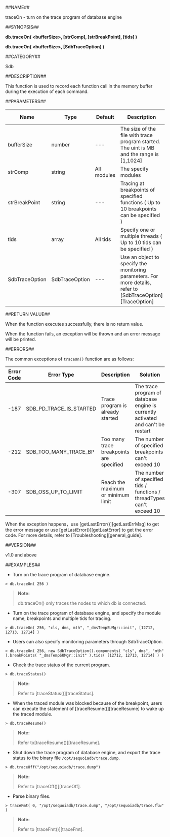 ##NAME##

traceOn -  turn on the trace program of database engine

##SYNOPSIS##

**db.traceOn( \<bufferSize\>, [strComp], [strBreakPoint], [tids] )**

**db.traceOn( \<bufferSize\>, [SdbTraceOption] )**

##CATEGORY##

Sdb

##DESCRIPTION##

This function is used to record each function call in the memory buffer during the execution of each command.

##PARAMETERS##

| Name | Type | Default | Description | Required or not |
| ---- | ---- | ------- | ----------- | --------------- |
| bufferSize     | number | ---         | The size of the file with trace program started. The uint is MB and the range is [1,1024] | Required |
| strComp        | string | All modules | The specify modules      | Not |
| strBreakPoint  | string | ---         | Tracing at breakpoints of specified functions ( Up to 10 breakpoints can be specified ) | Not |
| tids           | array  | All tids    | Specify one or multiple threads ( Up to 10 tids can be specified  ) | Not |
| SdbTraceOption | SdbTraceOption | ---    | Use an object to specify the monitoring parameters. For more details, refer to [SdbTraceOption][TraceOption] | Not |

##RETURN VALUE##

When the function executes successfully, there is no return value.

When the function fails, an exception will be thrown and an error message will be printed.

##ERRORS##

The common exceptions of `traceOn()` function are as follows:

| Error Code | Error Type | Description | Solution |
| ---------- | ---------- | ----------- | -------- |
| -187       | SDB_PD_TRACE_IS_STARTED | Trace program is already started | The trace program of database engine is currently activated and can't be restart |
| -212       | SDB_TOO_MANY_TRACE_BP | Too many trace breakpoints are specified | The number of specified breakpoints can't exceed 10 |
| -307       | SDB_OSS_UP_TO_LIMIT | Reach the maximum or minimum limit | The number of specified tids / functions / threadTypes can't exceed 10 |

When the exception happens，use [getLastError()][getLastErrMsg] to get the error message or use [getLastError()][getLastError] to get the error code. For more details, refer to [Troubleshooting][general_guide].

##VERSION##

v1.0 and above

##EXAMPLES##

* Turn on the trace program of database engine. 

```lang-javascript
> db.traceOn( 256 )
```

> **Note:** 
>
> db.traceOn() only traces the nodes to which db is connected.

* Turn on the trace program of database engine, and specify the module name, breakpoints and multiple tids for tracing.

```lang-javascript
> db.traceOn( 256, "cls, dms, mth", "_dmsTempSUMgr::init", [12712, 12713, 12714] )
```

* Users can also specify monitoring parameters through SdbTraceOption.

```lang-javascript
> db.traceOn( 256, new SdbTraceOption().components( "cls", dms", "mth" ).breakPoints( "_dmsTempSUMgr::init" ).tids( [12712, 12713, 12714] ) )
```

* Check the trace status of the current program.

```lang-javascript
> db.traceStatus()
```

> **Note:**
> 
> Refer to [traceStatus()][traceStatus].

* When the traced module was blocked because of the breakpoint, users can execute the statement of [traceResume()][traceResume] to wake up the traced module.

```lang-javascript
> db.traceResume()
```

> **Note:**
>
> Refer to[traceResume()][traceResume].

* Shut down the trace program of database engine, and export the trace status to the binary file `/opt/sequoiadb/trace.dump`.

```lang-javascript
> db.traceOff("/opt/sequoiadb/trace.dump")
```

> **Note:**
>
> Refer to [traceOff()][traceOff].

* Parse binary files.

```lang-javascript
> traceFmt( 0, "/opt/sequoiadb/trace.dump", "/opt/sequoiadb/trace.flw" )
```

> **Note:**
>
> Refer to [traceFmt()][traceFmt].

[^_^]:
    links
[TraceOption]:manual/Manual/Sequoiadb_Command/AuxiliaryObjects/SdbTraceOption.md
[getLastErrMsg]:manual/Manual/Sequoiadb_Command/Global/getLastErrMsg.md
[getLastError]:manual/Manual/Sequoiadb_Command/Global/getLastError.md
[general_guide]:manual/FAQ/faq_sdb.md
[traceStatus]:manual/Manual/Sequoiadb_Command/Sdb/traceStatus.md
[traceResume]:manual/Manual/Sequoiadb_Command/Sdb/traceResume.md
[traceOff]:manual/Manual/Sequoiadb_Command/Sdb/traceOff.md
[traceFmt]:manual/Manual/Sequoiadb_Command/Global/traceFmt.md
